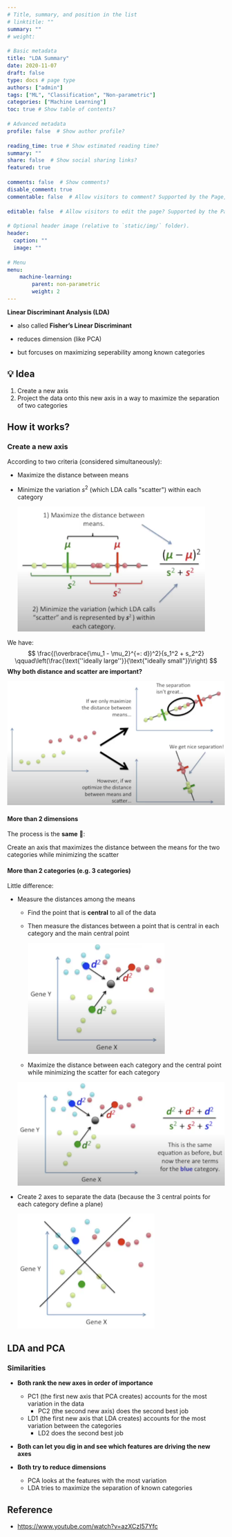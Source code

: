 ```yaml
---
# Title, summary, and position in the list
# linktitle: ""
summary: ""
# weight: 

# Basic metadata
title: "LDA Summary"
date: 2020-11-07
draft: false
type: docs # page type
authors: ["admin"]
tags: ["ML", "Classification", "Non-parametric"]
categories: ["Machine Learning"]
toc: true # Show table of contents?

# Advanced metadata
profile: false  # Show author profile?

reading_time: true # Show estimated reading time?
summary: ""
share: false  # Show social sharing links?
featured: true

comments: false  # Show comments?
disable_comment: true
commentable: false  # Allow visitors to comment? Supported by the Page, Post, and Docs content types.

editable: false  # Allow visitors to edit the page? Supported by the Page, Post, and Docs content types.

# Optional header image (relative to `static/img/` folder).
header:
  caption: ""
  image: ""

# Menu
menu: 
    machine-learning:
        parent: non-parametric
        weight: 2
---
```


**Linear Discriminant Analysis (LDA)**

- also called **Fisher’s Linear Discriminant**

- reduces dimension (like PCA)
- but forcuses on maximizing seperability among known categories



## 💡 Idea

1. Create a new axis
2. Project the data onto this new axis in a way to maximize the separation of two categories



## How it works?

### Create a new axis

According to two criteria (considered simultaneously):

- Maximize the distance between means

- Minimize the variation $s^2$ (which LDA calls "scatter") within each category

  <img src="https://raw.githubusercontent.com/EckoTan0804/upic-repo/master/uPic/截屏2020-05-14%2015.11.22.png" alt="截屏2020-05-14 15.11.22" style="zoom:50%;" />

We have:
$$
\frac{(\overbrace{\mu_1 - \mu_2}^{=: d})^2}{s_1^2 + s_2^2} \qquad\left(\frac{\text{''ideally large''}}{\text{"ideally small"}}\right)
$$
**Why both distance and scatter are important?**

![截屏2020-05-14 15.17.59](https://raw.githubusercontent.com/EckoTan0804/upic-repo/master/uPic/截屏2020-05-14%2015.17.59.png)

#### More than 2 dimensions

The process is the **same** 👏:

Create an axis that maximizes the distance between the means for the two categories while minimizing the scatter

#### More than 2 categories (e.g. 3 categories)

Little difference:

- Measure the distances among the means

  - Find the point that is **central** to all of the data

  - Then measure the distances between a point that is central in each category and the main central point

    <img src="https://raw.githubusercontent.com/EckoTan0804/upic-repo/master/uPic/截屏2020-05-14%2015.26.35.png" alt="截屏2020-05-14 15.26.35" style="zoom:50%;" />

  - Maximize the distance between each category and the central point while minimizing the scatter for each category

  <img src="https://raw.githubusercontent.com/EckoTan0804/upic-repo/master/uPic/截屏2020-05-14%2015.28.40.png" alt="截屏2020-05-14 15.28.40" style="zoom:50%;" />

- Create 2 axes to separate the data (because the 3 central points for each category define a plane)

  <img src="https://raw.githubusercontent.com/EckoTan0804/upic-repo/master/uPic/截屏2020-05-14%2015.30.16.png" alt="截屏2020-05-14 15.30.16" style="zoom:50%;" />



## LDA and PCA

### Similarities

- **Both rank the new axes in order of importance**
  - PC1 (the first new axis that PCA creates) accounts for the most variation in the data
    - PC2 (the second new axis) does the second best job
  - LD1 (the first new axis that LDA creates) accounts for the most variation between the categories
    - LD2 does the second best job
- **Both can let you dig in and see which features are driving the new axes**

- **Both try to reduce dimensions**
  - PCA looks at the features with the most variation
  - LDA tries to maximize the separation of known categories



## Reference

- https://www.youtube.com/watch?v=azXCzI57Yfc